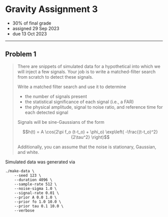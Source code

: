 # Gravity Assignment 3

  * 30% of final grade
  * assigned 29 Sep 2023
  * due 13 Oct 2023

---

## Problem 1

> There are snippets of simulated data for a hypothetical into which we will inject a few signals.
> Your job is to write a matched-filter search from scratch to detect these signals.
>
> Write a matched filter search and use it to determine
> 
>   * the number of signals present
>   * the statistical significance of each signal (i.e., a FAR)
>   * the physical amplitude, signal to noise ratio, and reference time for each detected signal
>
> Signals will be sine-Gaussians of the form
> 
> ```math
> h(t) = A \cos(2\pi f_o (t-t_o) + \phi_o) \exp\left( -\frac{(t-t_o)^2}{2\tau^2} \right)
> ```
> 
> Additionally, you can assume that the noise is stationary, Gaussian, and white.

Simulated data was generated via

```
./make-data \
    --seed 123 \
    --duration 4096 \
    --sample-rate 512 \
    --noise-sigma 1.0 \
    --signal-rate 0.01 \
    --prior A 0.0 1.0 \
    --prior fo 1.0 10.0 \
    --prior tau 0.1 10.0 \
    --verbose
```
